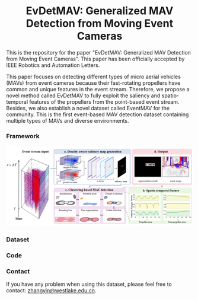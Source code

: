 <div align="center">
  <h1>EvDetMAV: Generalized MAV Detection from Moving Event Cameras</h1>
</div>
This is the repository for the paper "EvDetMAV: Generalized MAV Detection from Moving Event Cameras". This paper has been officially accepted by IEEE Robotics and Automation Letters.

This paper focuses on detecting different types of micro aerial vehicles (MAVs) from event cameras because their fast-rotating propellers have common and unique features in the event stream. 
Therefore, we propose a novel method called EvDetMAV to fully exploit the saliency and spatio-temporal features of the propellers from the point-based event stream. Besides, we also establish
a novel dataset called EventMAV for the community. This is the first event-based MAV detection dataset containing multiple types of MAVs and diverse environments.

### Framework
![Framework](Framework.PNG)
### Dataset

### Code

### Contact
If you have any problem when using this dataset, please feel free to contact: [zhangyin@westlake.edu.cn](mailto:zhangyin@westlake.edu.cn).

